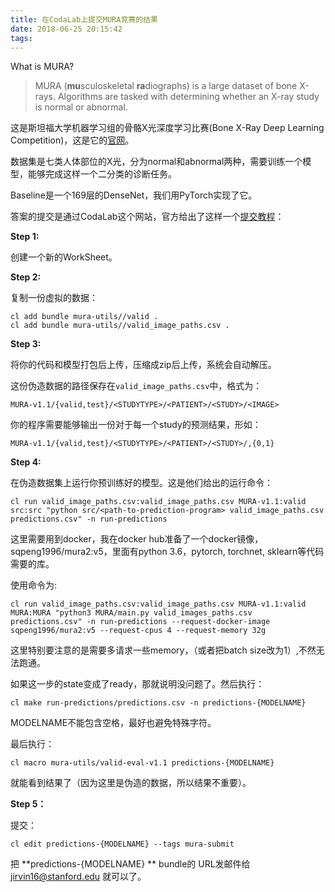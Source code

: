 ```yaml
---
title: 在CodaLab上提交MURA竞赛的结果
date: 2018-06-25 20:15:42
tags: 
---
```




What is MURA?

>MURA (**mu**sculoskeletal **ra**diographs) is a large dataset of bone X-rays. Algorithms are tasked with determining whether an X-ray study is normal or abnormal.

这是斯坦福大学机器学习组的骨骼X光深度学习比赛(Bone X-Ray Deep Learning Competition)，这是它的[官网](https://stanfordmlgroup.github.io/competitions/mura/)。

数据集是七类人体部位的X光，分为normal和abnormal两种，需要训练一个模型，能够完成这样一个二分类的诊断任务。

Baseline是一个169层的DenseNet，我们用PyTorch实现了它。

答案的提交是通过CodaLab这个网站，官方给出了这样一个[提交教程](https://worksheets.codalab.org/worksheets/0x42dda565716a4ee08d61f0a23656d8c0/)：

<!--more-->

**Step 1:**

创建一个新的WorkSheet。



**Step 2:**

复制一份虚拟的数据：

```
cl add bundle mura-utils//valid .
cl add bundle mura-utils//valid_image_paths.csv .
```



**Step 3:**

将你的代码和模型打包后上传，压缩成zip后上传，系统会自动解压。

这份伪造数据的路径保存在`valid_image_paths.csv`中，格式为：

```
MURA-v1.1/{valid,test}/<STUDYTYPE>/<PATIENT>/<STUDY>/<IMAGE>
```

你的程序需要能够输出一份对于每一个study的预测结果，形如：

```
MURA-v1.1/{valid,test}/<STUDYTYPE>/<PATIENT>/<STUDY>/,{0,1}
```

 

**Step 4:**

在伪造数据集上运行你预训练好的模型。这是他们给出的运行命令：

```
cl run valid_image_paths.csv:valid_image_paths.csv MURA-v1.1:valid src:src "python src/<path-to-prediction-program> valid_image_paths.csv predictions.csv" -n run-predictions
```

 这里需要用到docker，我在docker hub准备了一个docker镜像，sqpeng1996/mura2:v5，里面有python 3.6，pytorch, torchnet, sklearn等代码需要的库。

使用命令为:

```
cl run valid_image_paths.csv:valid_image_paths.csv MURA-v1.1:valid MURA:MURA "python3 MURA/main.py valid_images_paths.csv predictions.csv" -n run-predictions --request-docker-image sqpeng1996/mura2:v5 --request-cpus 4 --request-memory 32g
```

这里特别要注意的是需要多请求一些memory，（或者把batch size改为1）,不然无法跑通。

如果这一步的state变成了ready，那就说明没问题了。然后执行：

```
cl make run-predictions/predictions.csv -n predictions-{MODELNAME}
```

MODELNAME不能包含空格，最好也避免特殊字符。

最后执行：

```
cl macro mura-utils/valid-eval-v1.1 predictions-{MODELNAME}
```

就能看到结果了（因为这里是伪造的数据，所以结果不重要）。



**Step 5：**

提交：

```
cl edit predictions-{MODELNAME} --tags mura-submit
```

把 **predictions-{MODELNAME} ** bundle的 URL发邮件给 jirvin16@stanford.edu 就可以了。